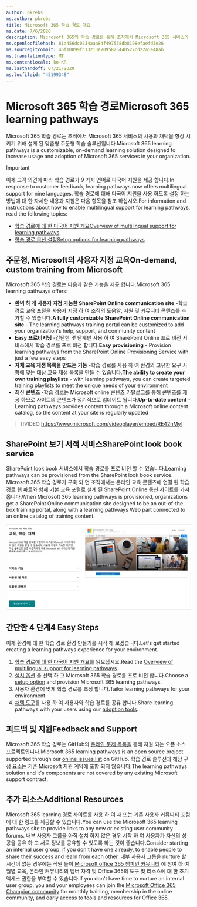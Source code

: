 ```yaml
---
author: pkrebs
ms.author: pkrebs
title: Microsoft 365 학습 경로 개요
ms.date: 7/6/2020
description: Microsoft 365의 학습 경로를 통해 조직에서 Microsoft 365 서비스의 사용 및 채택 속도를 향상 시키는 방법을 알아봅니다. 학습 경로에는 사용자 지정 SharePoint online 웹 파트 및 Microsoft 365 테 넌 트로 쉽게 프로 비전 되는 최신 SharePoint Online communications 교육 사이트가 포함 됩니다.
ms.openlocfilehash: 81a456dc0234aaa84f497538db8198efaefd3e26
ms.sourcegitcommit: 46f10099fc13213e7095825440527cd22a5e48ab
ms.translationtype: MT
ms.contentlocale: ko-KR
ms.lasthandoff: 07/21/2020
ms.locfileid: "45199348"
---
```

# <a name="microsoft-365-learning-pathways"></a><span data-ttu-id="c2568-104">Microsoft 365 학습 경로</span><span class="sxs-lookup"><span data-stu-id="c2568-104">Microsoft 365 learning pathways</span></span> 
<span data-ttu-id="c2568-105">Microsoft 365 학습 경로는 조직에서 Microsoft 365 서비스의 사용과 채택을 향상 시키기 위해 설계 된 맞춤형 주문형 학습 솔루션입니다.</span><span class="sxs-lookup"><span data-stu-id="c2568-105">Microsoft 365 learning pathways is a customizable, on-demand learning solution designed to increase usage and adoption of Microsoft 365 services in your organization.</span></span>    

> [!IMPORTANT]
> <span data-ttu-id="c2568-106">이제 고객 의견에 따라 학습 경로가 9 가지 언어로 다국어 지원을 제공 합니다.</span><span class="sxs-lookup"><span data-stu-id="c2568-106">In response to customer feedback, learning pathways now offers multilingual support for nine languages.</span></span> <span data-ttu-id="c2568-107">학습 경로에 대해 다국어 지원을 사용 하도록 설정 하는 방법에 대 한 자세한 내용과 지침은 다음 항목을 참조 하십시오.</span><span class="sxs-lookup"><span data-stu-id="c2568-107">For information and instructions about how to enable multilingual support for learning pathways, read the following topics:</span></span> 
>- [<span data-ttu-id="c2568-108">학습 경로에 대 한 다국어 지원 개요</span><span class="sxs-lookup"><span data-stu-id="c2568-108">Overview of multilingual support for learning pathways</span></span>](custom_overview_ml.md) 
>- [<span data-ttu-id="c2568-109">학습 경로 옵션 설정</span><span class="sxs-lookup"><span data-stu-id="c2568-109">Setup options for learning pathways</span></span>](custom_setupoptions.md)  

## <a name="on-demand-custom-training-from-microsoft"></a><span data-ttu-id="c2568-110">주문형, Microsoft의 사용자 지정 교육</span><span class="sxs-lookup"><span data-stu-id="c2568-110">On-demand, custom training from Microsoft</span></span>

<span data-ttu-id="c2568-111">Microsoft 365 학습 경로는 다음과 같은 기능을 제공 합니다.</span><span class="sxs-lookup"><span data-stu-id="c2568-111">Microsoft 365 learning pathways offers:</span></span>

- <span data-ttu-id="c2568-112">**완벽 하 게 사용자 지정 가능한 SharePoint Online communication site** -학습 경로 교육 포털을 사용자 지정 하 여 조직의 도움말, 지원 및 커뮤니티 콘텐츠를 추가할 수 있습니다.</span><span class="sxs-lookup"><span data-stu-id="c2568-112">**A fully customizable SharePoint Online communication site** - The learning pathways training portal can be customized to add your organization's help, support, and community content</span></span>
- <span data-ttu-id="c2568-113">**Easy 프로비저닝** -간단한 몇 단계만 사용 하 여 SharePoint Online 프로 비전 서비스에서 학습 경로를 프로 비전 합니다.</span><span class="sxs-lookup"><span data-stu-id="c2568-113">**Easy provisioning** - Provision learning pathways from the SharePoint Online Provisioning Service with just a few easy steps</span></span>
- <span data-ttu-id="c2568-114">**자체 교육 재생 목록을 만드는 기능** -학습 경로를 사용 하 여 환경의 고유한 요구 사항에 맞는 대상 교육 재생 목록을 만들 수 있습니다.</span><span class="sxs-lookup"><span data-stu-id="c2568-114">**The ability to create your own training playlists** - with learning pathways, you can create targeted training playlists to meet the unique needs of your environment</span></span>
- <span data-ttu-id="c2568-115">최신 **콘텐츠** -학습 경로는 Microsoft online 콘텐츠 카탈로그를 통해 콘텐츠를 제공 하므로 사이트의 콘텐츠가 정기적으로 업데이트 됩니다.</span><span class="sxs-lookup"><span data-stu-id="c2568-115">**Up-to-date content** - Learning pathways provides content through a Microsoft online content catalog, so the content at your site is regularly updated</span></span>

> [!VIDEO https://www.microsoft.com/videoplayer/embed/RE42hMy]

## <a name="sharepoint-look-book-service"></a><span data-ttu-id="c2568-116">SharePoint 보기 서적 서비스</span><span class="sxs-lookup"><span data-stu-id="c2568-116">SharePoint look book service</span></span>
<span data-ttu-id="c2568-117">SharePoint look book 서비스에서 학습 경로를 프로 비전 할 수 있습니다.</span><span class="sxs-lookup"><span data-stu-id="c2568-117">Learning pathways can be provisioned from the SharePoint look book service.</span></span> <span data-ttu-id="c2568-118">Microsoft 365 학습 경로가 구축 되 면 조직에서는 온라인 교육 콘텐츠에 연결 된 학습 경로 웹 파트와 함께 기본 교육 포털로 설계 된 SharePoint Online 통신 사이트를 가져옵니다.</span><span class="sxs-lookup"><span data-stu-id="c2568-118">When Microsoft 365 learning pathways is provisioned, organizations get a SharePoint Online communication site designed to be an out-of-the box training portal, along with a learning pathways Web part connected to an online catalog of training content.</span></span> 

![cg-provision.png](media/cg-provision.png)

## <a name="4-easy-steps"></a><span data-ttu-id="c2568-120">간단한 4 단계</span><span class="sxs-lookup"><span data-stu-id="c2568-120">4 Easy Steps</span></span>
<span data-ttu-id="c2568-121">이제 환경에 대 한 학습 경로 환경 만들기를 시작 해 보겠습니다.</span><span class="sxs-lookup"><span data-stu-id="c2568-121">Let's get started creating a learning pathways experience for your environment.</span></span>
1. <span data-ttu-id="c2568-122">[학습 경로에 대 한 다국어 지원 개요](custom_overview_ml.md)를 읽으십시오.</span><span class="sxs-lookup"><span data-stu-id="c2568-122">Read the [Overview of multilingual support for learning pathways](custom_overview_ml.md).</span></span> 
2. <span data-ttu-id="c2568-123">[설치 옵션](custom_setupoptions.md) 을 선택 하 고 Microsoft 365 학습 경로를 프로 비전 합니다.</span><span class="sxs-lookup"><span data-stu-id="c2568-123">Choose a [setup option](custom_setupoptions.md) and provision Microsoft 365 learning pathways.</span></span>  
3. <span data-ttu-id="c2568-124">사용자 환경에 맞게 학습 경로를 조정 합니다.</span><span class="sxs-lookup"><span data-stu-id="c2568-124">Tailor learning pathways for your environment.</span></span>
4. <span data-ttu-id="c2568-125">[채택 도구](driveadoption.md)를 사용 하 여 사용자와 학습 경로를 공유 합니다.</span><span class="sxs-lookup"><span data-stu-id="c2568-125">Share learning pathways with your users using our [adoption tools](driveadoption.md).</span></span>

## <a name="feedback-and-support"></a><span data-ttu-id="c2568-126">피드백 및 지원</span><span class="sxs-lookup"><span data-stu-id="c2568-126">Feedback and Support</span></span>

<span data-ttu-id="c2568-127">Microsoft 365 학습 경로는 GitHub의 [온라인 문제 목록을](https://aka.ms/CustomLearningHelp) 통해 지원 되는 오픈 소스 프로젝트입니다.</span><span class="sxs-lookup"><span data-stu-id="c2568-127">Microsoft 365 learning pathways is an open source project supported through our [online issues list](https://aka.ms/CustomLearningHelp) on GitHub.</span></span> <span data-ttu-id="c2568-128">학습 경로 솔루션과 해당 구성 요소는 기존 Microsoft 지원 계약에 포함 되지 않습니다.</span><span class="sxs-lookup"><span data-stu-id="c2568-128">The learning pathways solution and it's components are not covered by any existing Microsoft support contract.</span></span>  

## <a name="additional-resources"></a><span data-ttu-id="c2568-129">추가 리소스</span><span class="sxs-lookup"><span data-stu-id="c2568-129">Additional Resources</span></span>
<span data-ttu-id="c2568-130">Microsoft 365 learning 경로 사이트를 사용 하 여 새 또는 기존 사용자 커뮤니티 포럼에 대 한 링크를 제공할 수 있습니다.</span><span class="sxs-lookup"><span data-stu-id="c2568-130">You can use the Microsoft 365 learning pathways site to provide links to any new or existing user community forums.</span></span> <span data-ttu-id="c2568-131">내부 사용자 그룹을 아직 설치 하지 않은 경우 시작 하 여 사용자가 자신의 성공을 공유 하 고 서로 정보를 공유할 수 있도록 하는 것이 좋습니다.</span><span class="sxs-lookup"><span data-stu-id="c2568-131">Consider starting an internal user group, if you don't have one already, to enable people to share their success and learn from each other.</span></span>  <span data-ttu-id="c2568-132">내부 사용자 그룹을 nurture 할 시간이 없는 경우에는 직원 들이 [Microsoft office 365 챔피언 커뮤니티](https://aka.ms/O365Champions) 에 참여 하 여 월별 교육, 온라인 커뮤니티의 멤버 자격 및 Office 365의 도구 및 리소스에 대 한 초기 액세스 권한을 부여할 수 있습니다.</span><span class="sxs-lookup"><span data-stu-id="c2568-132">If you don't have time to nurture an internal user group, you and your employees can join the [Microsoft Office 365 Champion community](https://aka.ms/O365Champions) for monthly training, membership in the online community, and early access to tools and resources for Office 365.</span></span>